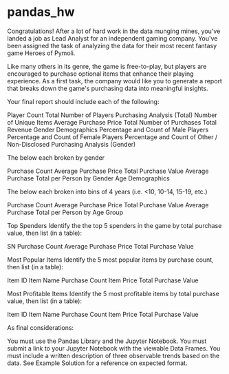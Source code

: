 # pandas_hw
Congratulations! After a lot of hard work in the data munging mines, you've landed a job as Lead Analyst for an independent gaming company. You've been assigned the task of analyzing the data for their most recent fantasy game Heroes of Pymoli.

Like many others in its genre, the game is free-to-play, but players are encouraged to purchase optional items that enhance their playing experience. As a first task, the company would like you to generate a report that breaks down the game's purchasing data into meaningful insights.

Your final report should include each of the following:

Player Count
Total Number of Players
Purchasing Analysis (Total)
Number of Unique Items
Average Purchase Price
Total Number of Purchases
Total Revenue
Gender Demographics
Percentage and Count of Male Players
Percentage and Count of Female Players
Percentage and Count of Other / Non-Disclosed
Purchasing Analysis (Gender)



The below each broken by gender

Purchase Count
Average Purchase Price
Total Purchase Value
Average Purchase Total per Person by Gender
Age Demographics



The below each broken into bins of 4 years (i.e. <10, 10-14, 15-19, etc.)

Purchase Count
Average Purchase Price
Total Purchase Value
Average Purchase Total per Person by Age Group



Top Spenders
Identify the the top 5 spenders in the game by total purchase value, then list (in a table):

SN
Purchase Count
Average Purchase Price
Total Purchase Value



Most Popular Items
Identify the 5 most popular items by purchase count, then list (in a table):

Item ID
Item Name
Purchase Count
Item Price
Total Purchase Value



Most Profitable Items
Identify the 5 most profitable items by total purchase value, then list (in a table):

Item ID
Item Name
Purchase Count
Item Price
Total Purchase Value



As final considerations:


You must use the Pandas Library and the Jupyter Notebook.
You must submit a link to your Jupyter Notebook with the viewable Data Frames.
You must include a written description of three observable trends based on the data.
See Example Solution for a reference on expected format.
